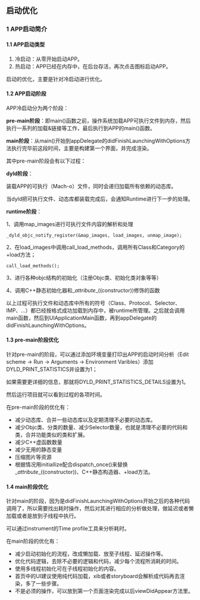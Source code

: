 ## 启动优化

### 1 APP启动简介

#### 1.1 APP启动类型

1. 冷启动：从零开始启动APP。
2. 热启动：APP已经在内存中，在后台存活，再次点击图标启动APP。

启动的优化，主要是针对冷启动进行优化。

#### 1.2 APP启动阶段

APP冷启动分为两个阶段：

**pre-main阶段**：即main()函数之前，操作系统加载APP可执行文件到内存，然后执行一系列的加载&链接等工作，最后执行到APP的main()函数。

**main阶段**：从main()开始到appDelegate的didFinishLaunchingWithOptions方法执行完毕前这段时间，主要是构建第一个界面，并完成渲染。



其中pre-main阶段会有以下过程：

**dyld阶段**：

装载APP的可执行（Mach-o）文件，同时会递归加载所有依赖的动态库。

当dyld把可执行文件、动态库都装载完成后，会通知Runtime进行下一步的处理。

**runtime阶段**：

1、调用map_images进行可执行文件内容的解析和处理

```
_dyld_objc_notify_register(&map_images, load_images, unmap_image);
```

2、在load_images中调用call_load_methods，调用所有Class和Category的+load方法；

```
call_load_methods();
```

3、进行各种objc结构的初始化（注册Objc类、初始化类对象等等）

4、调用C++静态初始化器和\__attribute__((constructor))修饰的函数

以上过程可执行文件和动态库中所有的符号（Class、Protocol、Selector、IMP、...）都已经按格式成功加载到内存中，被runtime所管理。之后就会调用main函数，然后到UIApplicationMain函数，再到appDelegate的didFinishLaunchingWithOptions。



#### 1.3 pre-main阶段优化

针对pre-main的阶段，可以通过添加环境变量打印出APP的启动时间分析（Edit scheme -> Run -> Arguments -> Environment Varibles）添加DYLD_PRINT_STATISTICS并设置为1；

如果需要更详细的信息，那就将DYLD_PRINT_STATISTICS_DETAILS设置为1。

然后运行项目就可以看到过程的各项时间。

在pre-main阶段的优化有：

- 减少动态库、合并一些动态库以及定期清理不必要的动态库。
- 减少Objc类、分类的数量、减少Selector数量，也就是清理不必要的代码和类，合并功能类似的类和扩展。
- 减少C++虚函数数量
- 减少无用的静态变量
- 压缩图片等资源
- 根据情况用initiallize配合dispatch_once()来替换\__attribute__((constructor))、C++静态构造器、+load方法。



#### 1.4 main阶段优化

针对main的阶段，因为是didFinishLaunchingWithOptions开始之后的各种代码调用了，所以需要找出耗时操作，然后对其进行相应的分析做处理，做延迟或者懒加载或者是放到子线程中执行。

可以通过instrument的Time profile工具来分析耗时。

在main阶段的优化有：

- 减少启动初始化的流程，改成懒加载、放至子线程、延迟操作等。
- 优化代码逻辑，去除不必要的逻辑和代码，减少每个流程所消耗的时间。
- 使用多线程初始化可在子线程初始化的内容。
- 首页中的UI建议使用纯代码加载，xib或者storyboard会解析成代码再去渲染，多了一些步骤。
- 不是必须的操作，可以放到第一个页面渲染完成以后viewDidAppear方法里。



